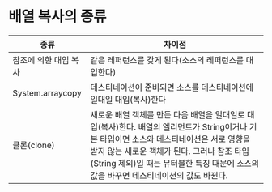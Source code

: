 # 배열 복사의 종류

|종류|차이점|
|---|---|
|참조에 의한 대입 복사|같은 레퍼런스를 갖게 된다(소스의 레퍼런스를 대입한다)|
|System.arraycopy|데스티네이션이 준비되면 소스를 데스티네이션에 일대일 대입(복사)한다|
|클론(clone)|새로운 배열 객체를 만든 다음 배열을 일대일로 대입(복사)한다. 배열의 엘리먼트가 String이거나 기본 타입이면 소스와 데스티네이션은 서로 영향을 받지 않는 새로운 객체가 된다. 그러나 참조 타입(String 제외)일 때는 뮤터블한 특징 때문에 소스의 값을 바꾸면 데스티네이션의 값도 바뀐다.|